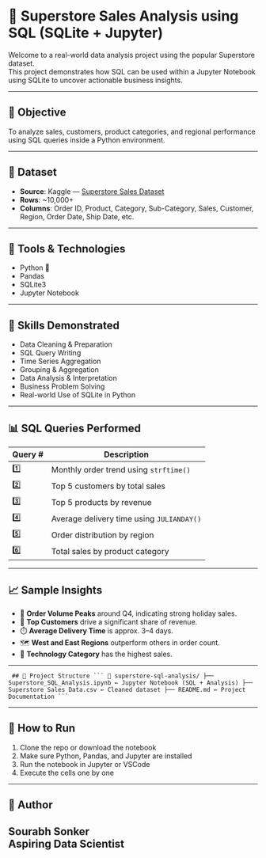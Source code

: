 # 🛒 Superstore Sales Analysis using SQL (SQLite + Jupyter)

Welcome to a real-world data analysis project using the popular Superstore dataset.  
This project demonstrates how SQL can be used within a Jupyter Notebook using SQLite to uncover actionable business insights.

---

## 📌 Objective

To analyze sales, customers, product categories, and regional performance using SQL queries inside a Python environment.

---

## 📁 Dataset

- **Source**: Kaggle — [Superstore Sales Dataset](https://www.kaggle.com/datasets/rohitsahoo/sales-forecasting)  
- **Rows**: ~10,000+  
- **Columns**: Order ID, Product, Category, Sub-Category, Sales, Customer, Region, Order Date, Ship Date, etc.

---

## 🔧 Tools & Technologies

- Python 🐍
- Pandas
- SQLite3
- Jupyter Notebook

---

## 🧠 Skills Demonstrated

- Data Cleaning & Preparation
- SQL Query Writing
- Time Series Aggregation
- Grouping & Aggregation
- Data Analysis & Interpretation
- Business Problem Solving
- Real-world Use of SQLite in Python

---

## 📊 SQL Queries Performed

| Query # | Description |
|--------|-------------|
| 1️⃣ | Monthly order trend using `strftime()` |
| 2️⃣ | Top 5 customers by total sales |
| 3️⃣ | Top 5 products by revenue |
| 4️⃣ | Average delivery time using `JULIANDAY()` |
| 5️⃣ | Order distribution by region |
| 6️⃣ | Total sales by product category |

---

## 📈 Sample Insights

- 📅 **Order Volume Peaks** around Q4, indicating strong holiday sales.
- 👑 **Top Customers** drive a significant share of revenue.
- ⏱️ **Average Delivery Time** is approx. 3–4 days.
- 🗺️ **West and East Regions** outperform others in order count.
- 🧩 **Technology Category** has the highest sales.

---

<pre><code> ## 📁 Project Structure ``` 📁 superstore-sql-analysis/ ├── Superstore_SQL_Analysis.ipynb ← Jupyter Notebook (SQL + Analysis) ├── Superstore Sales Data.csv ← Cleaned dataset ├── README.md ← Project Documentation ``` </code></pre>
---

## 🚀 How to Run

1. Clone the repo or download the notebook
2. Make sure Python, Pandas, and Jupyter are installed
3. Run the notebook in Jupyter or VSCode
4. Execute the cells one by one

---

## 📌 Author

**Sourabh Sonker**  
Aspiring Data Scientist
---
